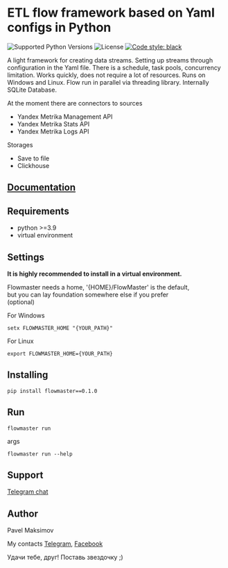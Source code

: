# ETL flow framework based on Yaml configs in Python

![Supported Python Versions](https://img.shields.io/static/v1?label=python&message=>=3.9&color=blue)
![License](https://img.shields.io/static/v1?label=license&message=GPLv3&color=green)
<a href="https://github.com/psf/black"><img alt="Code style: black" src="https://img.shields.io/badge/code%20style-black-000000.svg"></a>

A light framework for creating data streams. 
Setting up streams through configuration in the Yaml file.
There is a schedule, task pools, concurrency limitation.
Works quickly, does not require a lot of resources. 
Runs on Windows and Linux.
Flow run in parallel via threading library. 
Internally SQLite Database.

At the moment there are connectors to sources
- Yandex Metrika Management API
- Yandex Metrika Stats API
- Yandex Metrika Logs API

Storages
- Save to file
- Clickhouse


## [Documentation](docs/main.md)

## Requirements
- python >=3.9
- virtual environment


## Settings

**It is highly recommended to install in a virtual environment.**

Flowmaster needs a home, '{HOME}/FlowMaster' is the default,\
but you can lay foundation somewhere else if you prefer\
(optional)

For Windows

    setx FLOWMASTER_HOME "{YOUR_PATH}"

For Linux

    export FLOWMASTER_HOME={YOUR_PATH}

## Installing
    pip install flowmaster==0.1.0

## Run
    flowmaster run

args

    flowmaster run --help


## Support

[Telegram chat](https://t.me/joinchat/QwbIth4XoR4zYzRi)


## Author
Pavel Maksimov

My contacts
[Telegram](https://t.me/pavel_maksimow),
[Facebook](https://www.facebook.com/pavel.maksimow)

Удачи тебе, друг! Поставь звездочку ;)
